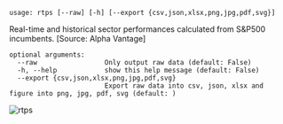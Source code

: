 ```
usage: rtps [--raw] [-h] [--export {csv,json,xlsx,png,jpg,pdf,svg}]
```

Real-time and historical sector performances calculated from S&P500 incumbents. [Source: Alpha Vantage]

```
optional arguments:
  --raw                 Only output raw data (default: False)
  -h, --help            show this help message (default: False)
  --export {csv,json,xlsx,png,jpg,pdf,svg}
                        Export raw data into csv, json, xlsx and figure into png, jpg, pdf, svg (default: )
```

![rtps](https://user-images.githubusercontent.com/46355364/154043579-737ffb6d-2b9f-433e-82f9-52ebaa203e72.png)
